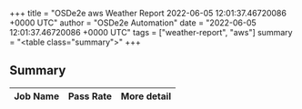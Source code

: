 +++
title = "OSDe2e aws Weather Report 2022-06-05 12:01:37.46720086 +0000 UTC"
author = "OSDe2e Automation"
date = "2022-06-05 12:01:37.46720086 +0000 UTC"
tags = ["weather-report", "aws"]
summary = "<table class=\"summary\"></table>"
+++
## Summary

| Job Name | Pass Rate | More detail |
|----------|-----------|-------------|




